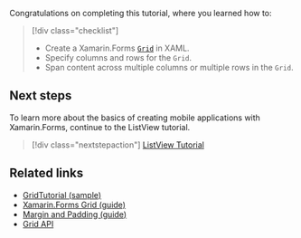 Congratulations on completing this tutorial, where you learned how to:

> [!div class="checklist"]
> - Create a Xamarin.Forms [`Grid`](xref:Xamarin.Forms.Grid) in XAML.
> - Specify columns and rows for the `Grid`.
> - Span content across multiple columns or multiple rows in the `Grid`.

## Next steps

To learn more about the basics of creating mobile applications with Xamarin.Forms, continue to the ListView tutorial.

> [!div class="nextstepaction"]
> [ListView Tutorial](~/get-started/tutorials/listview/index.yml)

## Related links

- [GridTutorial (sample)](https://developer.xamarin.com/samples/xamarin-forms/GetStarted/Tutorials/GridTutorial)
- [Xamarin.Forms Grid (guide)](~/xamarin-forms/user-interface/layouts/grid.md)
- [Margin and Padding (guide)](~/xamarin-forms/user-interface/layouts/margin-and-padding.md)
- [Grid API](xref:Xamarin.Forms.Grid)
